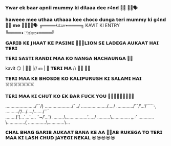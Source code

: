 𝗬𝘄𝗮𝗿  𝗲𝗸 𝗯𝗮𝗮𝗿 𝗮𝗽𝗻𝗶𝗶 𝗺𝘂𝗺𝗺𝘆 𝗸𝗶 𝗱𝗶𝗹𝗮𝗮𝗮 𝗱𝗲𝗲 𝗿4𝗻𝗱 👀🙇 🤣🤣🗣️

𝗵𝗮𝘄𝗲𝗲𝗲 𝗺𝗲𝗲 𝘂𝘁𝗵𝗮𝗮 𝘂𝘁𝗵𝗮𝗮𝗮 𝗸𝗲𝗲 𝗰𝗵𝗼𝗰𝗼 𝗱𝘂𝗻𝗴𝗮 𝘁𝗲𝗿𝗶 𝗺𝘂𝗺𝗺𝘆 𝗸𝗶 𝗴4𝗻𝗱 🍆👀 
𝗺𝗲 🤣🤣🤣🤣🗣️
╔════•ೋೋ•════╗ 
        KAVIT KI ENTRY 
╚════•ೋೋ•════╝







𝗚𝗔𝗥𝗜𝗕 𝗞𝗘 𝗝𝗛𝗔𝗔𝗧 𝗞𝗘 𝗣𝗔𝗦𝗜𝗡𝗘 🤣🤣🤣𝗟𝗜𝗢𝗡 𝗦𝗘 𝗟𝗔𝗗𝗘𝗚𝗔 𝗔𝗨𝗞𝗔𝗔𝗧 𝗛𝗔𝗜 𝗧𝗘𝗥𝗜








𝗧𝗘𝗥𝗜 𝗦𝗔𝗦𝗧𝗜 𝗥𝗔𝗡𝗗𝗜 𝗠𝗔𝗔 𝗞𝗢 𝗡𝗔𝗡𝗚𝗔 𝗡𝗔𝗖𝗛𝗔𝗨𝗡𝗚𝗔 🤣🤣








kavit
  😏
    | 👐💵
    |//    💵
    |          💸 𝗧𝗘𝗥𝗜 𝗠𝗔
   /\            👯👯
👟👟
   






𝗧𝗘𝗥𝗜 𝗠𝗔𝗔 𝗞𝗘 𝗕𝗛𝗢𝗦𝗗𝗘 𝗞𝗢 𝗞𝗔𝗟𝗜𝗣𝗨𝗥𝗨𝗦𝗛 𝗞𝗜 𝗦𝗔𝗟𝗔𝗠𝗜 𝗛𝗔𝗜 ☠️☠️☠️☠️☠️☠️☠️









𝗧𝗘𝗥𝗜 𝗠𝗔𝗔 𝗞𝗜 𝗖𝗛𝗨𝗧 𝗞𝗢 𝗘𝗞 𝗕𝗔𝗥 𝗙𝗨𝗖𝗞 𝗬𝗢𝗨 🤣🤣🤣🤣🤣🤣🤣🤣🤣

…………………../´¯/)
……………….../¯../
………………../…./
…………./´¯/’…’/´¯¯`·¸
………./’/…/…./……./¨¯\
……..(‘(…´…´…. ¯~/’…’)
………\……………..’…../
…….…\………..... _.·´
…………\…………..(
…………..\………….\…



𝗖𝗛𝗔𝗟 𝗕𝗛𝗔𝗚 𝗚𝗔𝗥𝗜𝗕 𝗔𝗨𝗞𝗔𝗔𝗧 𝗕𝗔𝗡𝗔 𝗞𝗘 𝗔𝗔 🤣🤣𝗔𝗕 𝗥𝗨𝗞𝗘𝗚𝗔 𝗧𝗢 𝗧𝗘𝗥𝗜 𝗠𝗔𝗔 𝗞𝗜 𝗟𝗔𝗦𝗛 𝗖𝗛𝗨𝗗 𝗝𝗔𝗬𝗘𝗚𝗜 𝗡𝗘𝗞𝗔𝗟 😎😎😎😎😎
